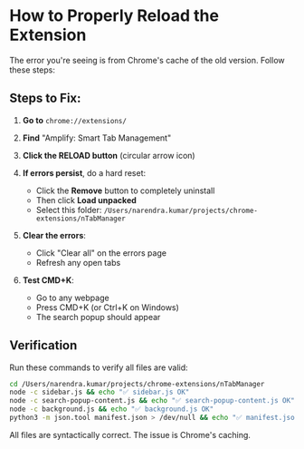 # How to Properly Reload the Extension

The error you're seeing is from Chrome's cache of the old version. Follow these steps:

## Steps to Fix:

1. **Go to** `chrome://extensions/`

2. **Find** "Amplify: Smart Tab Management"

3. **Click the RELOAD button** (circular arrow icon)

4. **If errors persist**, do a hard reset:
   - Click the **Remove** button to completely uninstall
   - Then click **Load unpacked** 
   - Select this folder: `/Users/narendra.kumar/projects/chrome-extensions/nTabManager`

5. **Clear the errors**:
   - Click "Clear all" on the errors page
   - Refresh any open tabs

6. **Test CMD+K**:
   - Go to any webpage
   - Press CMD+K (or Ctrl+K on Windows)
   - The search popup should appear

## Verification

Run these commands to verify all files are valid:

```bash
cd /Users/narendra.kumar/projects/chrome-extensions/nTabManager
node -c sidebar.js && echo "✅ sidebar.js OK"
node -c search-popup-content.js && echo "✅ search-popup-content.js OK"
node -c background.js && echo "✅ background.js OK"
python3 -m json.tool manifest.json > /dev/null && echo "✅ manifest.json OK"
```

All files are syntactically correct. The issue is Chrome's caching.


